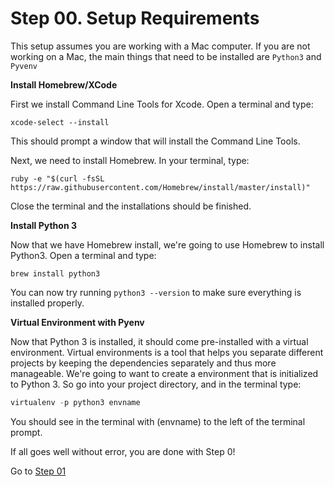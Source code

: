 # Step 00. Setup Requirements

This setup assumes you are working with a Mac computer. If you are not working on a Mac, the main things that need to be installed are `Python3` and `Pyvenv`

**Install Homebrew/XCode**

First we install Command Line Tools for Xcode. Open a terminal and type:
```
xcode-select --install
```
This should prompt a window that will install the Command Line Tools.

Next, we need to install Homebrew. In your terminal, type:
```
ruby -e "$(curl -fsSL https://raw.githubusercontent.com/Homebrew/install/master/install)"
```
Close the terminal and the installations should be finished.

**Install Python 3**

Now that we have Homebrew install, we're going to use Homebrew to install Python3. Open a terminal and type:
```
brew install python3
```
You can now try running `python3 --version` to make sure everything is installed properly.

**Virtual Environment with Pyenv**

Now that Python 3 is installed, it should come pre-installed with a virtual environment.
Virtual environments is a tool that helps you separate different projects by keeping the dependencies separately and thus more manageable. We're going to want to create a environment that is initialized to Python 3. So go into your project directory, and in the terminal type:
```python
virtualenv -p python3 envname
```
You should see in the terminal with (envname) to the left of the terminal prompt.

If all goes well without error, you are done with Step 0!

Go to [Step 01](https://github.com/MikeTYChen/django-reactjs-starter/tree/step01-django-project)

